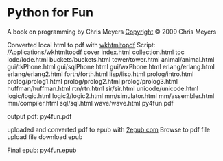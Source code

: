 <h1>Python for Fun</h1>
A book on programming by Chris Meyers
<a href="http://www.gnu.org/copyleft/copyleft.html">
Copyright</a> &copy; 2009 Chris Meyers</p>

Converted local html to pdf with <a href="http://code.google.com/p/wkhtmltopdf/">wkhtmltopdf</a>
Script: 
/Applications/wkhtmltopdf cover index.html collection.html toc lode/lode.html buckets/buckets.html tower/tower.html animal/animal.html gui/tkPhone.html gui/sqlPhone.html gui/wxPhone.html erlang/erlang.html erlang/erlang2.html forth/forth.html lisp/lisp.html prolog/intro.html prolog/prolog1.html prolog/prolog2.html prolog/prolog3.html huffman/huffman.html rtn/rtn.html sir/sir.html unicode/unicode.html logic/logic.html logic2/logic2.html mm/simulator.html mm/assembler.html mm/compiler.html sql/sql.html wave/wave.html py4fun.pdf

output pdf:
py4fun.pdf

uploaded and converted pdf to epub with <a href="http://www.2epub.com/">2epub.com</a>
Browse to pdf file
upload file
download epub

Final epub:
py4fun.epub
